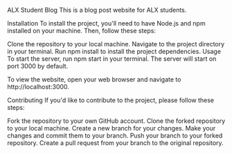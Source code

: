 ALX Student Blog
This is a blog post website for ALX students.

Installation
To install the project, you'll need to have Node.js and npm installed on your machine. Then, follow these steps:

Clone the repository to your local machine.
Navigate to the project directory in your terminal.
Run npm install to install the project dependencies.
Usage
To start the server, run npm start in your terminal. The server will start on port 3000 by default.

To view the website, open your web browser and navigate to http://localhost:3000.

Contributing
If you'd like to contribute to the project, please follow these steps:

Fork the repository to your own GitHub account.
Clone the forked repository to your local machine.
Create a new branch for your changes.
Make your changes and commit them to your branch.
Push your branch to your forked repository.
Create a pull request from your branch to the original repository.
